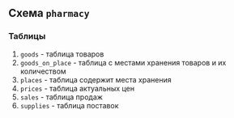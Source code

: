 
## Схема `pharmacy`

### Таблицы

1. `goods`    - таблица товаров
2. `goods_on_place` - таблица с местами хранения товаров и их количеством 
3. `places`   - таблица содержит места хранения
4. `prices`   - таблица актуальных цен
5. `sales`    - таблица продаж
6. `supplies` - таблица поставок
